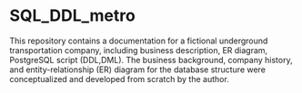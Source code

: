 # SQL_DDL_metro
This repository contains a documentation for a fictional underground transportation company, including business description, ER diagram, PostgreSQL script (DDL,DML). The business background, company history, and entity-relationship (ER) diagram for the database structure were conceptualized and developed from scratch by the author.
